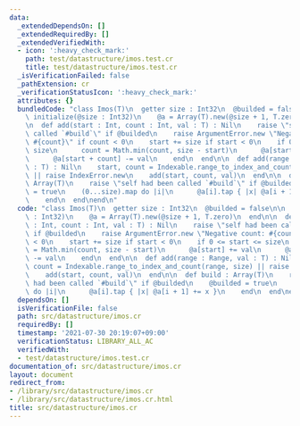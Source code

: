 ```yaml
---
data:
  _extendedDependsOn: []
  _extendedRequiredBy: []
  _extendedVerifiedWith:
  - icon: ':heavy_check_mark:'
    path: test/datastructure/imos.test.cr
    title: test/datastructure/imos.test.cr
  _isVerificationFailed: false
  _pathExtension: cr
  _verificationStatusIcon: ':heavy_check_mark:'
  attributes: {}
  bundledCode: "class Imos(T)\n  getter size : Int32\n  @builded = false\n\n  def\
    \ initialize(@size : Int32)\n    @a = Array(T).new(@size + 1, T.zero)\n  end\n\
    \n  def add(start : Int, count : Int, val : T) : Nil\n    raise \"self had been\
    \ called `#build`\" if @builded\n    raise ArgumentError.new \"Negative count:\
    \ #{count}\" if count < 0\n    start += size if start < 0\n    if 0 <= start <=\
    \ size\n      count = Math.min(count, size - start)\n      @a[start] += val\n\
    \      @a[start + count] -= val\n    end\n  end\n\n  def add(range : Range, val\
    \ : T) : Nil\n    start, count = Indexable.range_to_index_and_count(range, size)\
    \ || raise IndexError.new\n    add(start, count, val)\n  end\n\n  def build :\
    \ Array(T)\n    raise \"self had been called `#build`\" if @builded\n    @builded\
    \ = true\n    (0...size).map do |i|\n      @a[i].tap { |x| @a[i + 1] += x }\n\
    \    end\n  end\nend\n"
  code: "class Imos(T)\n  getter size : Int32\n  @builded = false\n\n  def initialize(@size\
    \ : Int32)\n    @a = Array(T).new(@size + 1, T.zero)\n  end\n\n  def add(start\
    \ : Int, count : Int, val : T) : Nil\n    raise \"self had been called `#build`\"\
    \ if @builded\n    raise ArgumentError.new \"Negative count: #{count}\" if count\
    \ < 0\n    start += size if start < 0\n    if 0 <= start <= size\n      count\
    \ = Math.min(count, size - start)\n      @a[start] += val\n      @a[start + count]\
    \ -= val\n    end\n  end\n\n  def add(range : Range, val : T) : Nil\n    start,\
    \ count = Indexable.range_to_index_and_count(range, size) || raise IndexError.new\n\
    \    add(start, count, val)\n  end\n\n  def build : Array(T)\n    raise \"self\
    \ had been called `#build`\" if @builded\n    @builded = true\n    (0...size).map\
    \ do |i|\n      @a[i].tap { |x| @a[i + 1] += x }\n    end\n  end\nend\n"
  dependsOn: []
  isVerificationFile: false
  path: src/datastructure/imos.cr
  requiredBy: []
  timestamp: '2021-07-30 20:19:07+09:00'
  verificationStatus: LIBRARY_ALL_AC
  verifiedWith:
  - test/datastructure/imos.test.cr
documentation_of: src/datastructure/imos.cr
layout: document
redirect_from:
- /library/src/datastructure/imos.cr
- /library/src/datastructure/imos.cr.html
title: src/datastructure/imos.cr
---
```


